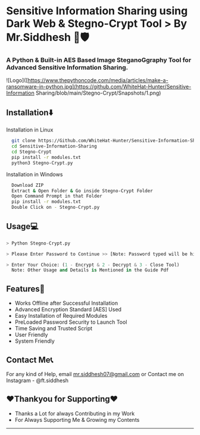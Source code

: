 
# Sensitive Information Sharing using Dark Web & Stegno-Crypt Tool > By Mr.Siddhesh 🔐🛡️

### A Python & Built-in AES Based Image SteganoGgraphy Tool for Advanced Sensitive Information Sharing.


![Logo]([https://www.thepythoncode.com/media/articles/make-a-ransomware-in-python.jpg](https://github.com/WhiteHat-Hunter/Sensitive-Information Sharing/blob/main/Stegno-Crypt/Snapshots/1.png)


## Installation⬇️

Installation in Linux

```bash
  git clone https://Github.com/WhiteHat-Hunter/Sensitive-Information-Sharing
  cd Sensitive-Information-Sharing
  cd Stegno-Crypt
  pip install -r modules.txt
  python3 Stegno-Crypt.py
```
Installation in Windows

```bash
  Download ZIP
  Extract & Open Folder & Go inside Stegno-Crypt Folder
  Open Command Prompt in that Folder
  pip install -r modules.txt
  Double Click on - Stegno-Crypt.py
```
    
## Usage💻

```Python
> Python Stegno-Crypt.py

> Please Enter Password to Continue >> [Note: Password typed will be hidden an not shown in terminal or console]

> Enter Your Choice: (1 - Encrypt & 2 - Decrypt & 3 - Close Tool)
  Note: Other Usage and Details is Mentioned in the Guide Pdf 
```


## Features💠

- Works Offline after Successful Installation
- Advanced Encryption Standard [AES] Used
- Easy Installation of Required Modules
- PreLoaded Password Security to Launch Tool
- Time Saving and Trusted Script
- User Friendly
- System Friendly


## Contact Me📞

For any kind of Help, email mr.siddhesh07@gmail.com or Contact me on Instagram - @ft.siddhesh

## ❤️Thankyou for Supporting❤️

- Thanks a Lot for always Contributing in my Work
- For Always Supporting Me & Growing my Contents

___________________________________________________

